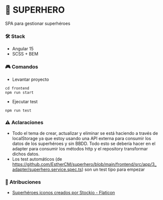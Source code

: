 # 🦸 SUPERHERO

SPA para gestionar superhéroes

### 🛠️ Stack

- Angular 15
- SCSS + BEM

### 🎮 Comandos

- Levantar proyecto

```
cd frontend
npm run start
```

- Ejecutar test

```
npm run test
```

### ⚠  Aclaraciones

 - Todo el tema de crear, actualizar y eliminar se está haciendo a través de localStorage ya que estoy usando una API externa para consumir los datos de los superhéroes y sin BBDD. Todo esto se debería hacer en el adapter para consumir los métodos http y el repository transformar dichos datos.
 - Los test automáticos (de https://github.com/EstherCM/superhero/blob/main/frontend/src/app/3_adapter/superhero.service.spec.ts) son un test tipo para empezar

### 🤞 Atribuciones

- <a href="https://www.flaticon.es/iconos-gratis/superheroes" title="superhéroes iconos">Superhéroes iconos creados por Stockio - Flaticon</a>
